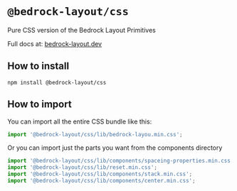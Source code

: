 # `@bedrock-layout/css`

Pure CSS version of the Bedrock Layout Primitives

Full docs at: [bedrock-layout.dev](https://bedrock-layout.dev/)

## How to install

`npm install @bedrock-layout/css`

## How to import

You can import all the entire CSS bundle like this:

```javascript
import '@bedrock-layout/css/lib/bedrock-layou.min.css';
```

Or you can import just the parts you want from the components directory

```javascript
import '@bedrock-layout/css/lib/components/spaceing-properties.min.css';
import '@bedrock-layout/css/lib/reset.min.css';
import '@bedrock-layout/css/lib/components/stack.min.css';
import '@bedrock-layout/css/lib/components/center.min.css';
```
